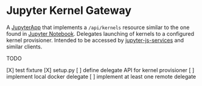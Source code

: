 # Jupyter Kernel Gateway

A [JupyterApp](https://github.com/jupyter/jupyter_core/blob/master/jupyter_core/application.py) that implements a `/api/kernels` resource similar to the one found in [Jupyter Notebook](https://github.com/jupyter/notebook). Delegates launching of kernels to a configured kernel provisioner. Intended to be accessed by [jupyter-js-services](https://github.com/jupyter/jupyter-js-services) and similar clients.

TODO

[X] test fixture
[X] setup.py
[ ] define delegate API for kernel provisioner
[ ] implement local docker delegate
[ ] implement at least one remote delegate
